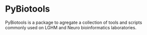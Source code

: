 # PyBiotools

PyBiotools is a package to agregate a collection of tools
and scripts commonly used on LGHM and Neuro bioinformatics
laboratories.
